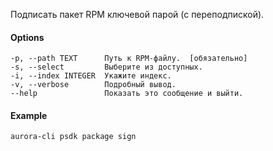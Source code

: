 Подписать пакет RPM ключевой парой (с переподпиской).

#### Options

```shell
-p, --path TEXT      Путь к RPM-файлу.  [обязательно]
-s, --select         Выберите из доступных.
-i, --index INTEGER  Укажите индекс.
-v, --verbose        Подробный вывод.
--help               Показать это сообщение и выйти.
```

#### Example

```shell
aurora-cli psdk package sign
```
